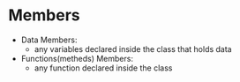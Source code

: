 # Members
- Data Members:
  - any variables declared inside the class that holds data
- Functions(metheds) Members:
  - any function declared inside the class 
